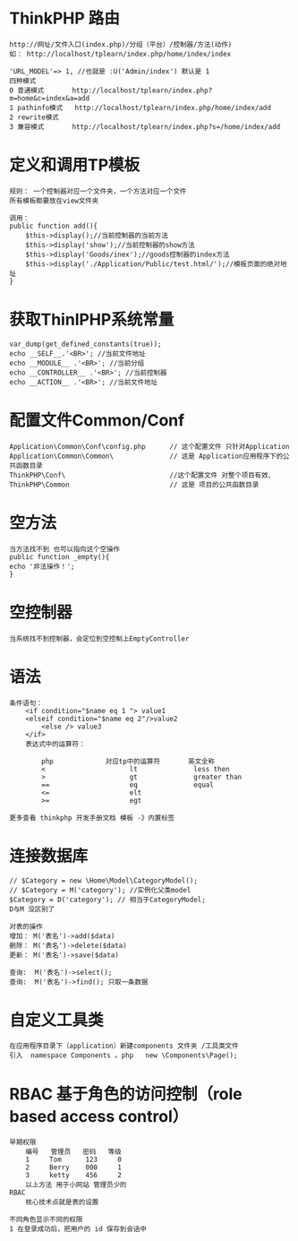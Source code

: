 ﻿
# ThinkPHP 路由
    http://网址/文件入口(index.php)/分组（平台）/控制器/方法(动作)
    如： http://localhost/tplearn/index.php/home/index/index

    'URL_MODEL'=> 1, //也就是 :U('Admin/index') 默认是 1 
    四种模式 
    0 普通模式       http://localhost/tplearn/index.php?m=home&c=index&a=add
    1 pathinfo模式   http://localhost/tplearn/index.php/home/index/add
    2 rewrite模式
    3 兼容模式       http://localhost/tplearn/index.php?s=/home/index/add
    
# 定义和调用TP模板
    规则： 一个控制器对应一个文件夹，一个方法对应一个文件
    所有模板都要放在view文件夹

    调用：
    public function add(){
        $this->display();//当前控制器的当前方法
        $this->display('show');//当前控制器的show方法
        $this->display('Goods/inex');//goods控制器的index方法
        $this->display('./Application/Public/test.html/');//模板页面的绝对地址
    }
# 获取ThinlPHP系统常量
    var_dump(get_defined_constants(true));
    echo __SELF__.'<BR>'; //当前文件地址
    echo __MODULE__ .'<BR>'; //当前分组
    echo __CONTROLLER__ .'<BR>'; //当前控制器
    echo __ACTION__ .'<BR>'; //当前文件地址
# 配置文件Common/Conf
    Application\Common\Conf\config.php      // 这个配置文件 只针对Application
    Application\Common\Common\              // 这是 Application应用程序下的公共函数目录
    ThinkPHP\Conf\                          //这个配置文件 对整个项目有效、
    ThinkPHP\Common                         // 这是 项目的公共函数目录

# 空方法 
    当方法找不到 也可以指向这个空操作
    public function _empty(){
    echo '非法操作！';
    }    
# 空控制器
    当系统找不到控制器，会定位到空控制上EmptyController     
# 语法 
    条件语句：
        <if condition="$name eq 1 "> value1
        <elseif condition="$name eq 2"/>value2
            <else /> value3
        </if>  
        表达式中的运算符：

            php             对应tp中的运算符       英文全称
            <                     lt              less then
            >                     gt              greater than
            ==                    eq              equal
            <=                    elt
            >=                    egt

    更多查看 thinkphp 开发手册文档 模板 -》内置标签

# 连接数据库

    // $Category = new \Home\Model\CategoryModel();
    // $Category = M('category'); //实例化父类model
    $Category = D('category'); // 相当于CategoryModel;
    D与M 没区别了

    对表的操作
    增加： M('表名')->add($data)
    删除： M('表名')->delete($data)
    更新： M('表名')->save($data)
    
    查询:  M('表名')->select();
    查询:  M('表名')->find(); 只取一条数据
# 自定义工具类
    在应用程序目录下（application）新建components 文件夹 /工具类文件
    引入  namespace Components 。php   new \Components\Page();

# RBAC 基于角色的访问控制（role based access control）

    早期权限
        编号   管理员   密码   等级 
        1     Tom      123     0
        2     Berry    000     1
        3     ketty    456     2
        以上方法 用于小网站 管理员少的 
    RBAC
        核心技术点就是表的设置

    不同角色显示不同的权限
    1 在登录成功后，把用户的 id 保存到会话中
        
